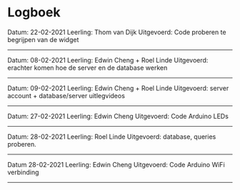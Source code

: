 # Logboek

Datum: 22-02-2021
Leerling: Thom van Dijk
Uitgevoerd: Code proberen te begrijpen van de widget

---
Datum: 08-02-2021
Leerling: Edwin Cheng + Roel Linde
Uitgevoerd: erachter komen hoe de server en de database werken

---

Datum: 09-02-2021
Leerling: Edwin Cheng + Roel Linde
Uitgevoerd: server account + database/server uitlegvideos

---

Datum: 27-02-2021
Leerling: Edwin Cheng
Uitgevoerd: Code Arduino LEDs

---

Datum: 28-02-2021
Leerling: Roel Linde
Uitgevoerd: database, queries proberen. 

---

Datum 28-02-2021
Leerling: Edwin Cheng
Uitgevoerd: Code Arduino WiFi verbinding

---

